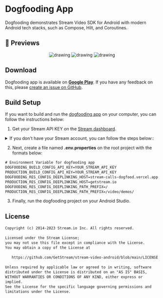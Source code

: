 # Dogfooding App

Dogfooding demonstrates Stream Video SDK for Android with modern Android tech stacks, such as Compose, Hilt, and Coroutines.

## 📱 Previews

<p align="center">
<img src="https://play-lh.googleusercontent.com/bB3zR64wlxSUptwVz526HWPhkaf_sH-DRlczl3ZS2ftUaWLeHJ0N4lIahsa1sY92Kg=w2560-h1440-rw" alt="drawing" width="330" />
<img src="https://play-lh.googleusercontent.com/pMACrkXDVb3AJUv96mhKUmw32EV3A4DdyjUWxwYO1ZKvnbB0500y3RBwMQuNAs8r7uZp=w2560-h1440-rw" alt="drawing" width="330" />
<img src="https://play-lh.googleusercontent.com/cVPjKIq12TSKGSxHQO0dg4AA-VL1luf7b5rwYksovULoCuLzBAmGxX4ah6o9bkuowZAj=w2560-h1440-rw" alt="drawing" width="330" />
</p>

## Download

Dogfooding app is available on **[Google Play](https://play.google.com/store/apps/details?id=io.getstream.video.android)**. If you have any feedback on this, please [create an issue on GitHub](https://github.com/GetStream/stream-video-android/issues/new/choose).

## Build Setup

If you want to build and run the [dogfooding app](https://github.com/GetStream/stream-video-android/tree/develop/dogfooding) on your computer, you can follow the instructions below:

1. Get your Stream API KEY on the [Stream dashboard](https://dashboard.getstream.io?utm_source=Github&utm_medium=DevRel_GitHub_Repo_Jaewoong&utm_content=Developer&utm_campaign=Github_Sep2023_Jaewoong_StreamVideoSDK&utm_term=DevRelOss).

<details>
 <summary> If you don't have your Stream account, you can follow the steps below::</summary>

1. Go to the __[Stream login page](https://getstream.io/try-for-free?utm_source=Github&utm_medium=DevRel_GitHub_Repo_Jaewoong&utm_content=Developer&utm_campaign=Github_Sep2023_Jaewoong_StreamVideoSDK&utm_term=DevRelOss)__.
2. If you have your GitHub account, click the **SIGN UP WITH GITHUB** button and you can sign up within a couple of seconds.

![stream](https://github.com/GetStream/meeting-room-compose/raw/main/figures/stream0.png)

3. If you don't have a GitHub account, fill in the inputs and click the **START FREE TRIAL** button.
4. Go to the __[Dashboard](https://dashboard.getstream.io?utm_source=Github&utm_medium=DevRel_GitHub_Repo_Jaewoong&utm_content=Developer&utm_campaign=Github_Sep2023_Jaewoong_StreamVideoSDK&utm_term=DevRelOss)__ and click the **Create App** button like the below.

![stream](https://github.com/GetStream/meeting-room-compose/raw/main/figures/stream1.png)

5. Fill in the blanks like the below and click the **Create App** button.

![stream](https://github.com/GetStream/meeting-room-compose/raw/main/figures/stream2.png)

6. You will see the **Key** like the figure below and then copy it.

![stream](https://github.com/GetStream/meeting-room-compose/raw/main/figures/stream3.png)

</details>

2. Next, create a file named **.env.properties** on the root project with the formats below:

```
# Environment Variable for dogfooding app
DOGFOODING_BUILD_CONFIG_API_KEY=YOUR_STREAM_API_KEY
PRODUCTION_BUILD_CONFIG_API_KEY=YOUR_STREAM_API_KEY
DOGFOODING_RES_CONFIG_DEEPLINKING_HOST=stream-calls-dogfood.vercel.app
PRODUCTION_RES_CONFIG_DEEPLINKING_HOST=getstream.io
DOGFOODING_RES_CONFIG_DEEPLINKING_PATH_PREFIX=/
PRODUCTION_RES_CONFIG_DEEPLINKING_PATH_PREFIX=/video/demos/
```

3. Finally, run the dogfooding project on your Android Studio.

## License

```
Copyright (c) 2014-2023 Stream.io Inc. All rights reserved.

Licensed under the Stream License;
you may not use this file except in compliance with the License.
You may obtain a copy of the License at

   https://github.com/GetStream/stream-video-android/blob/main/LICENSE

Unless required by applicable law or agreed to in writing, software
distributed under the License is distributed on an "AS IS" BASIS,
WITHOUT WARRANTIES OR CONDITIONS OF ANY KIND, either express or implied.
See the License for the specific language governing permissions and
limitations under the License.
```
